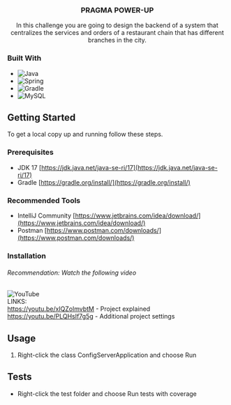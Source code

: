 <br>
<div>
<h3 style="text-align: center">PRAGMA POWER-UP</h3>
  <p style="text-align: center">
    In this challenge you are going to design the backend of a system that centralizes the services and orders of a restaurant chain that has different branches in the city.
  </p>
</div>

### Built With

* ![Java](https://img.shields.io/badge/Java-ED8B00?style=for-the-badge&logo=openjdk&logoColor=white)
* ![Spring](https://img.shields.io/badge/Spring-6DB33F?style=for-the-badge&logo=spring&logoColor=white)
* ![Gradle](https://img.shields.io/badge/Gradle-02303A.svg?style=for-the-badge&logo=Gradle&logoColor=white)
* ![MySQL](https://img.shields.io/badge/MySQL-00000F?style=for-the-badge&logo=mysql&logoColor=white)


<!-- GETTING STARTED -->
## Getting Started

To get a local copy up and running follow these steps.

### Prerequisites

* JDK 17 [https://jdk.java.net/java-se-ri/17](https://jdk.java.net/java-se-ri/17)
* Gradle [https://gradle.org/install/](https://gradle.org/install/)

### Recommended Tools
* IntelliJ Community [https://www.jetbrains.com/idea/download/](https://www.jetbrains.com/idea/download/)
* Postman [https://www.postman.com/downloads/](https://www.postman.com/downloads/)

### Installation

###### Recommendation: Watch the following video ######
![YouTube](https://img.shields.io/badge/YouTube-FF0000?style=for-the-badge&logo=youtube&logoColor=white)
<br>LINKS:
<br> https://youtu.be/xIQZolmvbtM - Project explained
<br> https://youtu.be/PLQHsIf7g5g - Additional project settings

<!-- USAGE -->
## Usage

1. Right-click the class ConfigServerApplication and choose Run

<!-- ROADMAP -->
## Tests

- Right-click the test folder and choose Run tests with coverage
